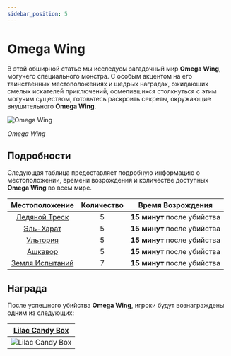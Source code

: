 ```yaml
---
sidebar_position: 5
---
```


# Omega Wing

В этой обширной статье мы исследуем загадочный мир **Omega Wing**, могучего специального монстра. С особым акцентом на его таинственных местоположениях и щедрых наградах, ожидающих смелых искателей приключений, осмелившихся столкнуться с этим могучим существом, готовьтесь раскроить секреты, окружающие внушительного **Omega Wing**.

![Omega Wing](/img/monsters/special/others/omega-wing.jpg)

_Omega Wing_

## Подробности

Следующая таблица предоставляет подробную информацию о местоположении, времени возрождения и количестве доступных **Omega Wing** во всем мире.

|             Местоположение              | Количество |      Время Возрождения      |
| :-------------------------------------: | :--------: | :-------------------------: |
|     [Ледяной Треск](/maps/icewrack)     |     5      | **15 минут** после убийства |
|      [Эль-Харат](/maps/el-harath)       |     5      | **15 минут** после убийства |
|        [Ультория](/maps/ultoria)        |     5      | **15 минут** после убийства |
|        [Ашкавор](/maps/ashkavor)        |     5      | **15 минут** после убийства |
| [Земля Испытаний](/maps/land-of-trials) |     7      | **15 минут** после убийства |

## Награда

После успешного убийства **Omega Wing**, игроки будут вознаграждены одним из следующих:

|   [Lilac Candy Box](/items/item-bags/misc/lilac-candy-box)   |
| :----------------------------------------------------------: |
| ![Lilac Candy Box](/img/items/item-bags/lilac-candy-box.png) |
